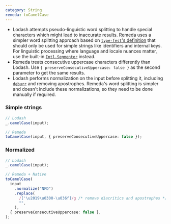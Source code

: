 ```yaml
---
category: String
remeda: toCamelCase
---
```


- Lodash attempts pseudo-linguistic word splitting to handle special characters
  which might lead to inaccurate results. Remeda uses a simpler word splitting
  approach based on [`type-fest`'s definition](https://github.com/sindresorhus/type-fest/blob/main/source/words.d.ts)
  that should only be used for simple strings like identifiers and internal
  keys. For linguistic processing where language and locale nuances matter, use
  the built-in [`Intl.Segmenter`](https://developer.mozilla.org/en-US/docs/Web/JavaScript/Reference/Global_Objects/Intl/Segmenter)
  instead.
- Remeda treats consecutive uppercase characters differently than Lodash. Use
  `{ preserveConsecutiveUppercase: false }` as the second parameter to get the
  same results.
- Lodash performs normalization on the input before splitting it, including
  [`deburr`](/mapping/lodash#deburr) and removing apostrophes. Remeda's word
  splitting is simpler and doesn't include these normalizations, so they need to
  be done manually if required.

### Simple strings

```ts
// Lodash
_.camelCase(input);

// Remeda
toCamelCase(input, { preserveConsecutiveUppercase: false });
```

### Normalized

```ts
// Lodash
_.camelCase(input);

// Remeda + Native
toCamelCase(
  input
    .normalize("NFD")
    .replace(
      /['\u2019\u0300-\u036f]/g /* remove diacritics and apostrophes */,
      "",
    ),
  { preserveConsecutiveUppercase: false },
);
```
